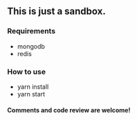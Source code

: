 ## This is just a sandbox.

### Requirements

* mongodb
* redis

### How to use

* yarn install 
* yarn start

#### Comments and code review are welcome!